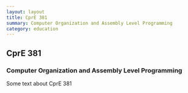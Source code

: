 ```yaml
---
layout: layout
title: CprE 381
summary: Computer Organization and Assembly Level Programming
category: education
---
```


## CprE 381
### Computer Organization and Assembly Level Programming

Some text about CprE 381
